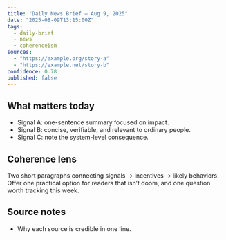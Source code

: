 ```yaml
---
title: "Daily News Brief — Aug 9, 2025"
date: "2025-08-09T13:15:00Z"
tags:
  - daily-brief
  - news
  - coherenceism
sources:
  - "https://example.org/story-a"
  - "https://example.net/story-b"
confidence: 0.78
published: false
---
```


## What matters today
- Signal A: one-sentence summary focused on impact.
- Signal B: concise, verifiable, and relevant to ordinary people.
- Signal C: note the system-level consequence.

## Coherence lens
Two short paragraphs connecting signals → incentives → likely behaviors. Offer one practical option for readers that isn’t doom, and one question worth tracking this week.

## Source notes
- Why each source is credible in one line.